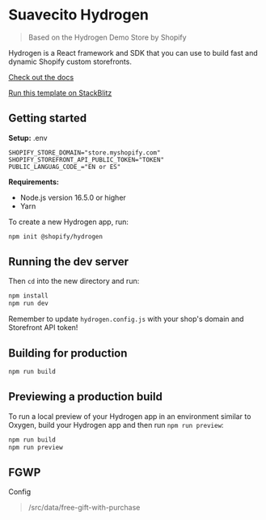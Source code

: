 # Suavecito Hydrogen

> Based on the Hydrogen Demo Store by Shopify

Hydrogen is a React framework and SDK that you can use to build fast and dynamic Shopify custom storefronts.

[Check out the docs](https://shopify.dev/custom-storefronts/hydrogen)

[Run this template on StackBlitz](https://stackblitz.com/github/Shopify/hydrogen/tree/stackblitz/templates/demo-store)

## Getting started

**Setup:**
.env

```
SHOPIFY_STORE_DOMAIN="store.myshopify.com"
SHOPIFY_STOREFRONT_API_PUBLIC_TOKEN="TOKEN"
PUBLIC_LANGUAG_CODE_="EN or ES"
```

**Requirements:**

- Node.js version 16.5.0 or higher
- Yarn

To create a new Hydrogen app, run:

```bash
npm init @shopify/hydrogen
```

## Running the dev server

Then `cd` into the new directory and run:

```bash
npm install
npm run dev
```

Remember to update `hydrogen.config.js` with your shop's domain and Storefront API token!

## Building for production

```bash
npm run build
```

## Previewing a production build

To run a local preview of your Hydrogen app in an environment similar to Oxygen, build your Hydrogen app and then run `npm run preview`:

```bash
npm run build
npm run preview
```

## FGWP

Config

> /src/data/free-gift-with-purchase
